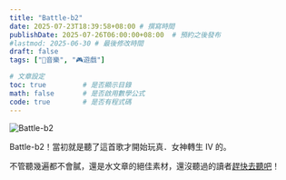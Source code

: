 ```yaml
---
title: "Battle-b2"
date: 2025-07-23T18:39:58+08:00 # 撰寫時間
publishDate: 2025-07-26T06:00:00+08:00  # 預約之後發布
#lastmod: 2025-06-30 # 最後修改時間
draft: false
tags: ["🎵音樂", "🎮️遊戲"]

# 文章設定
toc: true         # 是否顯示目錄
math: false       # 是否啟用數學公式
code: true        # 是否有程式碼
---
```

![Battle-b2](https://tux24.xyz/articles/battle-b2/images/battle-b2_resized.jpg)

Battle-b2！當初就是聽了這首歌才開始玩真．女神轉生 IV 的。

不管聽幾遍都不會膩，還是水文章的絕佳素材，還沒聽過的讀者[趕快去聽吧](https://music.youtube.com/watch?v=5171TqKUKbU)！